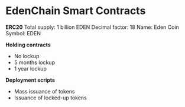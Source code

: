 # EdenChain Smart Contracts

**ERC20**
Total supply: 1 billion EDEN
Decimal factor: 18
Name: Eden Coin
Symbol: EDEN

**Holding contracts**
- No lockup
- 5 months lockup
- 1 year lockup

**Deployment scripts**
- Mass issuance of tokens
- Issuance of locked-up tokens